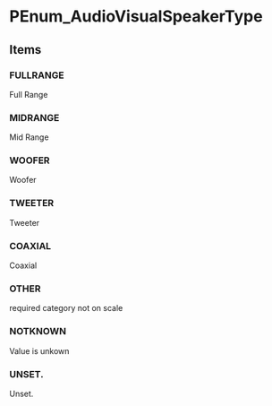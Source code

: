 # PEnum_AudioVisualSpeakerType


<!-- end of short definition -->
## Items

### FULLRANGE
Full Range

### MIDRANGE
Mid Range

### WOOFER
Woofer

### TWEETER
Tweeter

### COAXIAL
Coaxial

### OTHER
required category not on scale

### NOTKNOWN
Value is unkown

### UNSET.
Unset.
